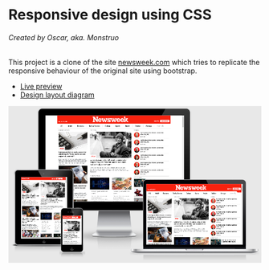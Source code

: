 # Responsive design using CSS
###### Created by Oscar, aka. Monstruo

This project is a clone of the site [newsweek.com](https://newsweek.com/) which tries to replicate the responsive behaviour of the original site using bootstrap.

* [Live preview](https://rawcdn.githack.com/oscarnava/newsweek-clone-using-bootstrap/c515b02221cd7003b08650bf19a59a39007bdfaa/index.html)
* [Design layout diagram](https://rawcdn.githack.com/oscarnava/newsweek-clone-using-bootstrap/871a0f442ef68af33ee9f0c435c4bb41e0d50ecc/design/layout.html)

<img  align="right" src="design/screencapture.png">
